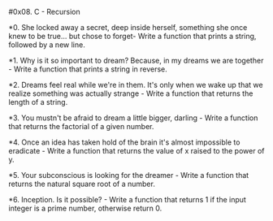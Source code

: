 #0x08. C - Recursion

*0. She locked away a secret, deep inside herself, something she once knew to be true... but chose to forget- Write a function that prints a string, followed by a new line.

*1. Why is it so important to dream? Because, in my dreams we are together - Write a function that prints a string in reverse.

*2. Dreams feel real while we're in them. It's only when we wake up that we realize something was actually strange - Write a function that returns the length of a string.

*3. You mustn't be afraid to dream a little bigger, darling - Write a function that returns the factorial of a given number.

*4. Once an idea has taken hold of the brain it's almost impossible to eradicate - Write a function that returns the value of x raised to the power of y.

*5. Your subconscious is looking for the dreamer - Write a function that returns the natural square root of a number.

*6. Inception. Is it possible? - Write a function that returns 1 if the input integer is a prime number, otherwise return 0.
